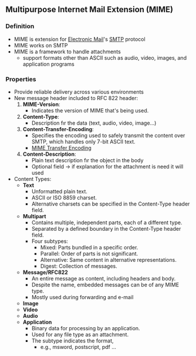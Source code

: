 ## Multipurpose Internet Mail Extension (MIME)
### Definition
- MIME is extension for [Electronic Mail](Electronic%20Mail.md)'s [SMTP](SMTP.md) protocol
- MIME works on SMTP
- MIME is a framework to handle attachments
	- support formats other than ASCII such as audio, video, images, and application programs
### Properties
- Provide reliable delivery across various environments
- New message header included to RFC 822 header:
	1. **MIME-Version**:
		- Indicates the version of MIME that's being used. 
	2. **Content-Type**: 
		- Description fır the data (text, audio, video, image...)
	3. **Content-Transfer-Encoding**: 
		- Specifies the encoding used to safely transmit the content over SMTP, which handles only 7-bit ASCII text. 
		- [MIME Transfer Encoding](MIME%20Transfer%20Encoding.md)
	4. **Content-Description**: 
		- Plain text description fır the object in the body
		- Optional field -> if explanation for the attachment is need it will used
- Content Types:
	- **Text**
		- Unformatted plain text.
		- ASCII or ISO 8859 charset.
		- Alternative charsets can be specified in the Content-Type header field.
	- **Multipart**
		- Contains multiple, independent parts, each of a different type.
		- Separated by a defined boundary in the Content-Type header field.
		- Four subtypes:
			- Mixed: Parts bundled in a specific order.
			- Parallel: Order of parts is not significant.
			- Alternative: Same content in alternative representations.
			- Digest: Collection of messages.
	- **Message/RFC822**
		- An entire message as content, including headers and body.
		- Despite the name, embedded messages can be of any MIME type.
		- Mostly used during forwarding and e-mail
	- **Image**
	- **Video**
	- **Audio**
	- **Application**
		- Binary data for processing by an application.
		- Used for any file type as an attachment.
		- The subtype indicates the format, 
			- e.g., msword, postscript, pdf ...
